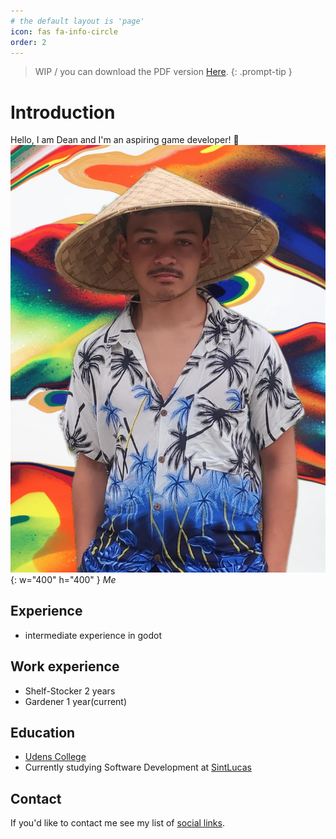 ```yaml
---
# the default layout is 'page'
icon: fas fa-info-circle
order: 2
---
```

> WIP / you can download the PDF version [Here](https://duckduckgo.com/?t=ftsa&q=wip&iax=images&ia=images&iai=https%3A%2F%2Fproducts.sint.co.jp%2Fhubfs%2Fimages%2Fobpm%2Fblog%2Fwhat-is-wip-board.webp).
{: .prompt-tip }

# Introduction
Hello, I am Dean and I'm an aspiring game developer! 👋
![me](/assets/img/personal/avatar-2.jpg){: w="400" h="400" }
_Me_

## Experience
- intermediate experience in godot

## Work experience
- Shelf-Stocker 2 years
- Gardener 1 year(current)

## Education
- [Udens College](https://www.udenscollege.nl/)
- Currently studying Software Development at [SintLucas](https://www.sintlucas.nl/)

## Contact
If you'd like to contact me see my list of [social links](https://linksta.cc/@Dean).
